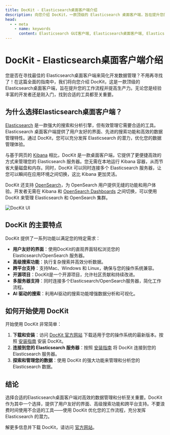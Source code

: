 ```yaml
---
title: DocKit - Elasticsearch桌面客户端介绍
description: 向您介绍 DocKit，一款顶级的 Elasticsearch 桌面客户端，旨在提升您的工作效率并提高生产力。无论您是经验丰富的开发者还是刚入门，找到合适的工具都至关重要。
head:
  - - meta
    - name: keywords
      content: Elasticsearch GUI客户端, Elasticsearch桌面客户端, Elasticsearch可视化工具, Elasticsearch桌面工具, Elasticsearch客户端,Elasticsearch工具, Elasticsearch管理工具,Elasticsearch查询工具
---
```


# DocKit - Elasticsearch桌面客户端介绍

您是否在寻找最佳的 Elasticsearch桌面客户端来简化开发数据管理？不用再寻找了！在这篇全面的指南中，我们将向您介绍
DocKit，这是一款顶级的 Elasticsearch桌面客户端，旨在提升您的工作流程并提高生产力。无论您是经验丰富的开发者还是刚入门，找到合适的工具都至关重要。

## 为什么选择Elasticsearch桌面客户端？

[Elasticsearch](https://www.elastic.co/elasticsearch) 是一款强大的搜索和分析引擎，但有效管理它需要合适的工具。Elasticsearch
桌面客户端提供了用户友好的界面、先进的搜索功能和高效的数据管理特性。通过 DocKit，您可以充分发挥 Elasticsearch
的潜力，优化您的数据管理体验。

与基于网页的 [Kibana](https://www.elastic.co/kibana) 相比，DocKit 是一款桌面客户端，它提供了更便捷高效的方式来管理您的
Elasticsearch 服务器。您无需在本地运行 Kibana 容器，从而节省大量磁盘和内存。同时，DocKit 可以同时连接多个 Elasticsearch
服务器，让您可以瞬间在应用环境之间切换，这比 Kibana 更加灵活。

DocKit 还支持 [OpenSearch](https://opensearch.org/)，为 OpenSearch 用户提供无缝的功能和用户体验。开发者无需在 Kibana
和 [OpenSearch Dashboards](https://opensearch.org/docs/latest/dashboards/) 之间切换，可以使用 DocKit 来管理 Elasticsearch
和 OpenSearch 集群。

![DocKit UI](/dockit-client-ui.png)

## DocKit 的主要特点

DocKit 提供了一系列功能以满足您的特定需求：

- **用户友好的界面**：使用DocKit的直观界面轻松浏览您的 Elasticsearch/OpenSearch 服务器。
- **高级搜索功能**：执行复杂搜索并高效分析数据。
- **跨平台支持**：支持Mac、Windows 和 Linux，确保与您的操作系统兼容。
- **开源项目**：DocKit是一个开源项目，允许社区贡献和持续改进。
- **多服务器支持**：同时连接多个Elasticsearch/OpenSearch服务器，简化工作流程。
- **AI 驱动的搜索**：利用AI驱动的搜索功能增强数据分析和可视化。

## 如何开始使用 DocKit

开始使用 DocKit 非常简单：

1. **下载和安装**：访问 [DocKit 官方网站](https://dockit.geekfun.club)
   下载适用于您的操作系统的最新版本。按照 [安装指南](https://dockit.geekfun.club/docs/installation.html) 安装 DocKit。
2. **连接到您的 Elasticsearch 服务器**：按照 [安装指南](https://dockit.geekfun.club/docs/connect-to-server.html) 将
   DocKit 连接到您的 Elasticsearch 服务器。
3. **探索和管理您的数据**：使用 DocKit 的强大功能来管理和分析您的 Elasticsearch 数据。

## 结论

选择合适的Elasticsearch桌面客户端对高效的数据管理和分析至关重要。DocKit
作为其中一个选择，提供了用户友好的界面、高级搜索功能和跨平台支持。不要浪费时间使用不合适的工具——使用 DocKit 优化您的工作流程，充分发挥
Elasticsearch 的潜力。

解更多信息并下载 DocKit，请访问 [官方网站](https://dockit.geekfun.club)。

